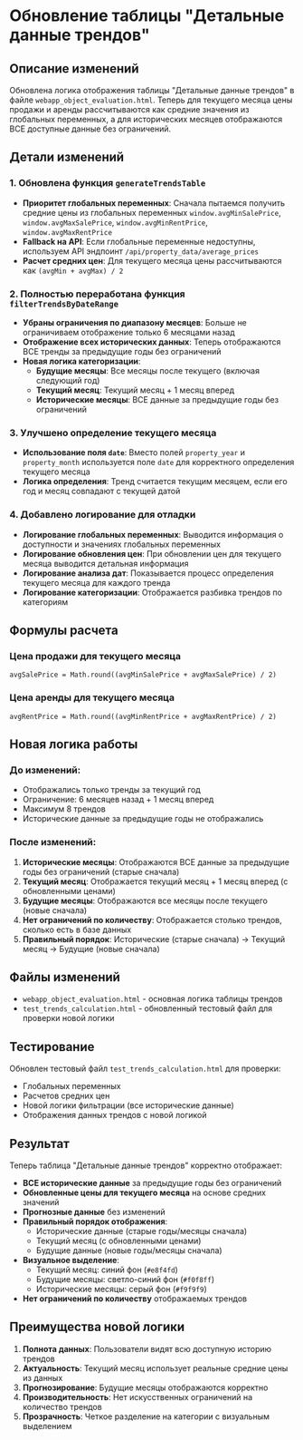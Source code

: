 # Обновление таблицы "Детальные данные трендов"

## Описание изменений

Обновлена логика отображения таблицы "Детальные данные трендов" в файле `webapp_object_evaluation.html`. Теперь для текущего месяца цены продажи и аренды рассчитываются как средние значения из глобальных переменных, а для исторических месяцев отображаются ВСЕ доступные данные без ограничений.

## Детали изменений

### 1. Обновлена функция `generateTrendsTable`

- **Приоритет глобальных переменных**: Сначала пытаемся получить средние цены из глобальных переменных `window.avgMinSalePrice`, `window.avgMaxSalePrice`, `window.avgMinRentPrice`, `window.avgMaxRentPrice`
- **Fallback на API**: Если глобальные переменные недоступны, используем API эндпоинт `/api/property_data/average_prices`
- **Расчет средних цен**: Для текущего месяца цены рассчитываются как `(avgMin + avgMax) / 2`

### 2. Полностью переработана функция `filterTrendsByDateRange`

- **Убраны ограничения по диапазону месяцев**: Больше не ограничиваем отображение только 6 месяцами назад
- **Отображение всех исторических данных**: Теперь отображаются ВСЕ тренды за предыдущие годы без ограничений
- **Новая логика категоризации**:
  - **Будущие месяцы**: Все месяцы после текущего (включая следующий год)
  - **Текущий месяц**: Текущий месяц + 1 месяц вперед
  - **Исторические месяцы**: ВСЕ данные за предыдущие годы без ограничений

### 3. Улучшено определение текущего месяца

- **Использование поля `date`**: Вместо полей `property_year` и `property_month` используется поле `date` для корректного определения текущего месяца
- **Логика определения**: Тренд считается текущим месяцем, если его год и месяц совпадают с текущей датой

### 4. Добавлено логирование для отладки

- **Логирование глобальных переменных**: Выводится информация о доступности и значениях глобальных переменных
- **Логирование обновления цен**: При обновлении цен для текущего месяца выводится детальная информация
- **Логирование анализа дат**: Показывается процесс определения текущего месяца для каждого тренда
- **Логирование категоризации**: Отображается разбивка трендов по категориям

## Формулы расчета

### Цена продажи для текущего месяца
```
avgSalePrice = Math.round((avgMinSalePrice + avgMaxSalePrice) / 2)
```

### Цена аренды для текущего месяца
```
avgRentPrice = Math.round((avgMinRentPrice + avgMaxRentPrice) / 2)
```

## Новая логика работы

### До изменений:
- Отображались только тренды за текущий год
- Ограничение: 6 месяцев назад + 1 месяц вперед
- Максимум 8 трендов
- Исторические данные за предыдущие годы не отображались

### После изменений:
1. **Исторические месяцы**: Отображаются ВСЕ данные за предыдущие годы без ограничений (старые сначала)
2. **Текущий месяц**: Отображается текущий месяц + 1 месяц вперед (с обновленными ценами)
3. **Будущие месяцы**: Отображаются все месяцы после текущего (новые сначала)
4. **Нет ограничений по количеству**: Отображается столько трендов, сколько есть в базе данных
5. **Правильный порядок**: Исторические (старые сначала) → Текущий месяц → Будущие (новые сначала)

## Файлы изменений

- `webapp_object_evaluation.html` - основная логика таблицы трендов
- `test_trends_calculation.html` - обновленный тестовый файл для проверки новой логики

## Тестирование

Обновлен тестовый файл `test_trends_calculation.html` для проверки:
- Глобальных переменных
- Расчетов средних цен
- Новой логики фильтрации (все исторические данные)
- Отображения данных трендов с новой логикой

## Результат

Теперь таблица "Детальные данные трендов" корректно отображает:

- **ВСЕ исторические данные** за предыдущие годы без ограничений
- **Обновленные цены для текущего месяца** на основе средних значений
- **Прогнозные данные** без изменений
- **Правильный порядок отображения**:
  - Исторические данные (старые годы/месяцы сначала)
  - Текущий месяц (с обновленными ценами)
  - Будущие данные (новые годы/месяцы сначала)
- **Визуальное выделение**:
  - Текущий месяц: синий фон (`#e8f4fd`)
  - Будущие месяцы: светло-синий фон (`#f0f8ff`)
  - Исторические месяцы: серый фон (`#f9f9f9`)
- **Нет ограничений по количеству** отображаемых трендов

## Преимущества новой логики

1. **Полнота данных**: Пользователи видят всю доступную историю трендов
2. **Актуальность**: Текущий месяц использует реальные средние цены из данных
3. **Прогнозирование**: Будущие месяцы отображаются корректно
4. **Производительность**: Нет искусственных ограничений на количество трендов
5. **Прозрачность**: Четкое разделение на категории с визуальным выделением

